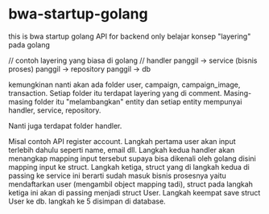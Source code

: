 # bwa-startup-golang
this is bwa startup golang API for backend only
belajar konsep "layering" pada golang

// contoh layering yang biasa di golang
// handler panggil -> service (bisnis proses) panggil -> repository panggil -> db

kemungkinan nanti akan ada folder user, campaign, campaign_image, transaction. Setiap folder itu terdapat layering yang di comment. Masing-masing folder itu "melambangkan" entity
dan setiap entity mempunyai handler, service, repository. 

Nanti juga terdapat folder handler.

Misal contoh API register account. Langkah pertama user akan input terlebih dahulu seperti name, email dll. Langkah kedua handler akan menangkap mapping input tersebut supaya bisa dikenali oleh golang disini mapping input ke struct. Langkah ketiga, struct yang di langkah kedua di passing ke service ini berarti sudah masuk bisnis prosesnya yaitu mendaftarkan user (mengambil object mapping tadi), struct pada langkah ketiga ini akan di passing menjadi struct User. Langkah keempat save struct User ke db. langkah ke 5 disimpan di database.
